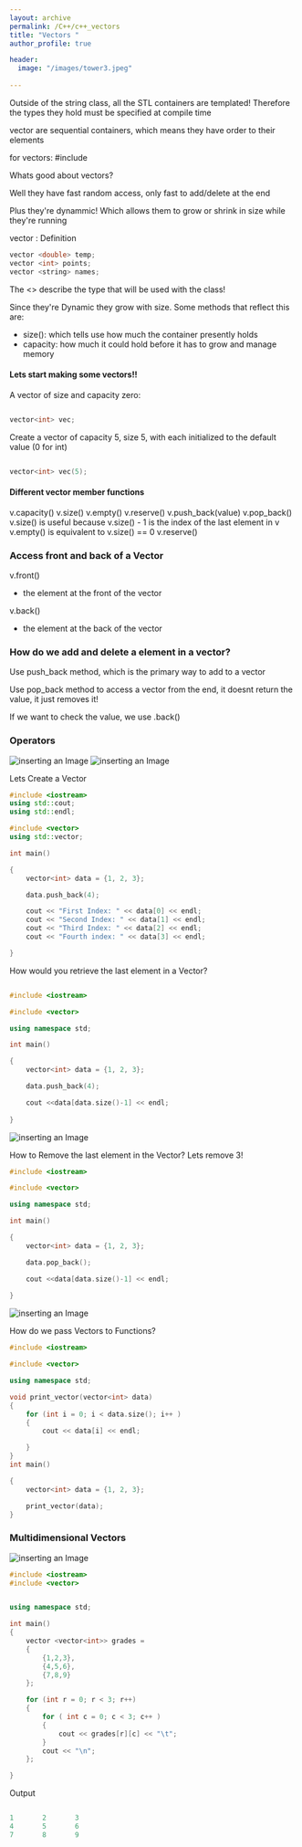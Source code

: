 ```yaml
---
layout: archive
permalink: /C++/c++_vectors
title: "Vectors "
author_profile: true

header:
  image: "/images/tower3.jpeg"
  
---
```


Outside of the string class, all the STL containers are templated! Therefore the types they hold must be specified at compile time

vector<T> are sequential containers, which means they have order to their elements

for vectors: #include <vector>

Whats good about vectors?

Well they have fast random access, only fast to add/delete at the end

Plus they're dynammic! Which allows them to grow or shrink in size while they're running

vector<T> : Definition

```cpp
vector <double> temp;
vector <int> points;
vector <string> names;

```

The <> describe the type that will be used with the class!

Since they're Dynamic they grow with size. Some methods that reflect this are:

- size(): which tells use how much the container presently holds
- capacity: how much it could hold before it has to grow and manage memory

#### Lets start making some vectors!!

A vector of size and capacity zero:

```cpp

vector<int> vec;

```
Create a vector of capacity 5, size 5, with each initialized to the default value (0 for int)
```cpp

vector<int> vec(5);
```



#### Different vector<T> member functions

v.capacity()
v.size()
v.empty()
v.reserve()
v.push_back(value)
v.pop_back()
v.size() is useful because v.size() - 1 is the index of the last element in v
v.empty() is equivalent to v.size() == 0
v.reserve()

### Access front and back of a Vector

v.front()
- the element at the front of the vector

v.back()
- the element at the back of the vector



### How do we add and delete a element in a vector?

Use push_back method, which is the primary way to add to a vector 

Use pop_back method to access a vector from the end, it doesnt return the value, it just removes it!

If we want to check the value, we use .back()



### Operators




![inserting an Image](/images/C++/vectors/Page1.jpg)
![inserting an Image](/images/C++/vectors/Page2.jpg)



Lets Create a Vector

```cpp
#include <iostream>
using std::cout;
using std::endl;

#include <vector>
using std::vector;

int main()

{
    vector<int> data = {1, 2, 3};

    data.push_back(4);

    cout << "First Index: " << data[0] << endl;
    cout << "Second Index: " << data[1] << endl;
    cout << "Third Index: " << data[2] << endl;
    cout << "Fourth index: " << data[3] << endl;

}
```


How would you retrieve the last element in a Vector?

```cpp

#include <iostream>

#include <vector>

using namespace std;

int main()

{
    vector<int> data = {1, 2, 3};

    data.push_back(4);

    cout <<data[data.size()-1] << endl;
    
}
```

![inserting an Image](/images/C++/vectors/Page3.jpg)


How to Remove the last element in the Vector?
Lets remove 3!

```cpp
#include <iostream>

#include <vector>

using namespace std;

int main()

{
    vector<int> data = {1, 2, 3};

    data.pop_back();

    cout <<data[data.size()-1] << endl;
    
}
```

![inserting an Image](/images/C++/vectors/Page4.jpg)

How do we pass Vectors to Functions?


```cpp
#include <iostream>

#include <vector>

using namespace std;

void print_vector(vector<int> data)
{
    for (int i = 0; i < data.size(); i++ )
    {
        cout << data[i] << endl;

    }
}
int main()

{
    vector<int> data = {1, 2, 3};

    print_vector(data);
}

```

### Multidimensional Vectors

![inserting an Image](/images/C++/vectors/Page5.jpg)

```cpp
#include <iostream>
#include <vector>


using namespace std;

int main()
{
    vector <vector<int>> grades =
    {
        {1,2,3},
        {4,5,6},
        {7,8,9}
    };

    for (int r = 0; r < 3; r++)
    {
        for ( int c = 0; c < 3; c++ )
        {
            cout << grades[r][c] << "\t";
        }
        cout << "\n";
    };  

}
```

Output

```cpp

1       2       3
4       5       6
7       8       9

```